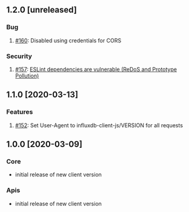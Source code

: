 ## 1.2.0 [unreleased]

### Bug
1. [#160](https://github.com/influxdata/influxdb-client-js/issues/160): Disabled using credentials for CORS 

### Security
1. [#157](https://github.com/influxdata/influxdb-client-js/issues/157): [ESLint dependencies are vulnerable (ReDoS and Prototype Pollution)](https://github.com/advisories/GHSA-7fhm-mqm4-2wp7)

## 1.1.0 [2020-03-13]

### Features
1. [#152](https://github.com/influxdata/influxdb-client-js/issues/152): Set User-Agent to influxdb-client-js/VERSION for all requests

## 1.0.0 [2020-03-09]

### Core

- initial release of new client version

### Apis

- initial release of new client version

